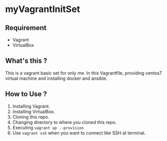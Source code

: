 # myVagrantInitSet

## Requirement
* Vagrant
* VirtualBox

## What's this ?
This is a vagrant basic set for only me. In this Vagrantfile, providing centos7 virtual machine and installing docker and ansible.

## How to Use ?
1. Installing Vagrant.
2. Installing VirtualBox.
3. Cloning this repo.
4. Changing directory to where you cloned this repo.
5. Executing `vagrant up --provision`
6. Use `vagrant ssh` when you want to connect like SSH at terminal.
